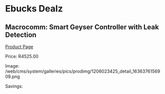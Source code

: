 
# Ebucks Dealz
## Macrocomm: Smart Geyser Controller with Leak Detection
[Product Page](https://www.ebucks.com/web/shop/productSelected.do?prodId=1206023425&catId=1178920455)

Price: R4525.00

Image: /web/cms/system/galleries/pics/prodimg/1206023425_detail_1636376156909.png

Savings: 


	